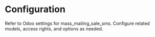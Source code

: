 # Configuration

Refer to Odoo settings for mass_mailing_sale_sms. Configure related models, access rights, and options as needed.
